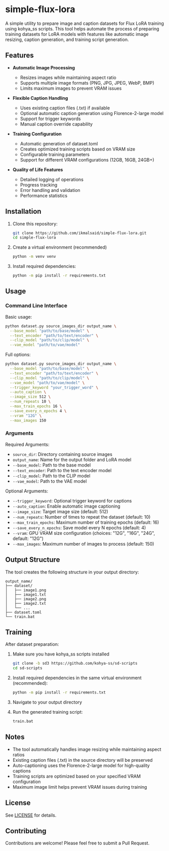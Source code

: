 # simple-flux-lora

A simple utility to prepare image and caption datasets for Flux LoRA training using kohya_ss scripts. This tool helps automate the process of preparing training datasets for LoRA models with features like automatic image resizing, caption generation, and training script generation.

## Features

- **Automatic Image Processing**
  - Resizes images while maintaining aspect ratio
  - Supports multiple image formats (PNG, JPG, JPEG, WebP, BMP)
  - Limits maximum images to prevent VRAM issues

- **Flexible Caption Handling**
  - Uses existing caption files (.txt) if available
  - Optional automatic caption generation using Florence-2-large model
  - Support for trigger keywords
  - Manual caption override capability

- **Training Configuration**
  - Automatic generation of dataset.toml
  - Creates optimized training scripts based on VRAM size
  - Configurable training parameters
  - Support for different VRAM configurations (12GB, 16GB, 24GB+)

- **Quality of Life Features**
  - Detailed logging of operations
  - Progress tracking
  - Error handling and validation
  - Performance statistics

## Installation

1. Clone this repository:
   ```bash
   git clone https://github.com/ikmalsaid/simple-flux-lora.git
   cd simple-flux-lora
   ```

2. Create a virtual environment (recommended)
   ```bash
   python -m venv venv
   ```

2. Install required dependencies:
   ```bash
   python -m pip install -r requirements.txt
   ```

## Usage

### Command Line Interface

Basic usage:
```bash
python dataset.py source_images_dir output_name \
  --base_model "path/to/base/model" \
  --text_encoder "path/to/text/encoder" \
  --clip_model "path/to/clip/model" \
  --vae_model "path/to/vae/model"
```

Full options:
```bash
python dataset.py source_images_dir output_name \
  --base_model "path/to/base/model" \
  --text_encoder "path/to/text/encoder" \
  --clip_model "path/to/clip/model" \
  --vae_model "path/to/vae/model" \
  --trigger_keyword "your_trigger_word" \
  --auto_caption \
  --image_size 512 \
  --num_repeats 10 \
  --max_train_epochs 16 \
  --save_every_n_epochs 4 \
  --vram "12G" \
  --max_images 150
```

### Arguments

Required Arguments:
- `source_dir`: Directory containing source images
- `output_name`: Name for the output folder and LoRA model
- `--base_model`: Path to the base model
- `--text_encoder`: Path to the text encoder model
- `--clip_model`: Path to the CLIP model
- `--vae_model`: Path to the VAE model

Optional Arguments:
- `--trigger_keyword`: Optional trigger keyword for captions
- `--auto_caption`: Enable automatic image captioning
- `--image_size`: Target image size (default: 512)
- `--num_repeats`: Number of times to repeat the dataset (default: 10)
- `--max_train_epochs`: Maximum number of training epochs (default: 16)
- `--save_every_n_epochs`: Save model every N epochs (default: 4)
- `--vram`: GPU VRAM size configuration (choices: "12G", "16G", "24G", default: "12G")
- `--max_images`: Maximum number of images to process (default: 150)

## Output Structure

The tool creates the following structure in your output directory:
```
output_name/
├── dataset/
│   ├── image1.png
│   ├── image1.txt
│   ├── image2.png
│   ├── image2.txt
│   └── ...
├── dataset.toml
└── train.bat
```

## Training

After dataset preparation:

1. Make sure you have kohya_ss scripts installed
   ```bash
   git clone -b sd3 https://github.com/kohya-ss/sd-scripts
   cd sd-scripts

2. Install required dependencies in the same virtual environment (recommended):
   ```bash
   python -m pip install -r requirements.txt
   ```

3. Navigate to your output directory

4. Run the generated training script:
   ```bash
   train.bat
   ```

## Notes

- The tool automatically handles image resizing while maintaining aspect ratios
- Existing caption files (.txt) in the source directory will be preserved
- Auto-captioning uses the Florence-2-large model for high-quality captions
- Training scripts are optimized based on your specified VRAM configuration
- Maximum image limit helps prevent VRAM issues during training

## License

See [LICENSE](LICENSE) for details.

## Contributing

Contributions are welcome! Please feel free to submit a Pull Request.
